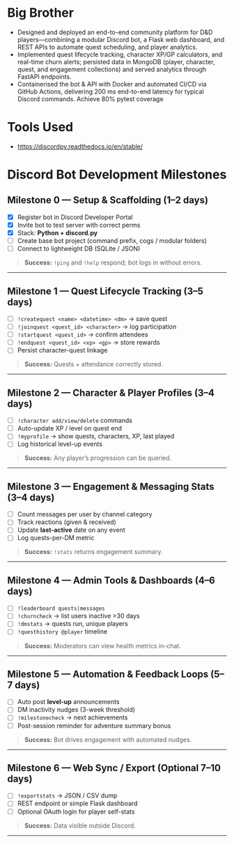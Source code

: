 # Big Brother
- Designed and deployed an end-to-end community platform for D&D players—combining a modular Discord bot, a Flask web dashboard, and REST APIs to automate quest scheduling, and player analytics. 
- Implemented quest lifecycle tracking, character XP/GP calculators, and real-time churn alerts; persisted data in MongoDB (player, character, quest, and engagement collections) and served analytics through FastAPI endpoints.
- Containerised the bot & API with Docker and automated CI/CD via GitHub Actions, delivering 200 ms end-to-end latency for typical Discord commands. Achieve 80% pytest coverage

# Tools Used
- https://discordpy.readthedocs.io/en/stable/

# Discord Bot Development Milestones

## Milestone 0 — Setup & Scaffolding (1–2 days)
- [x] Register bot in Discord Developer Portal  
- [x] Invite bot to test server with correct perms  
- [x] Stack: **Python + discord.py**
- [ ] Create base bot project (command prefix, cogs / modular folders)  
- [ ] Connect to lightweight DB (SQLite / JSON)  
> **Success:** `!ping` and `!help` respond; bot logs in without errors.

---

## Milestone 1 — Quest Lifecycle Tracking (3–5 days)
- [ ] `!createquest <name> <datetime> <dm>` → save quest  
- [ ] `!joinquest <quest_id> <character>` → log participation  
- [ ] `!startquest <quest_id>` → confirm attendees  
- [ ] `!endquest <quest_id> <xp> <gp>` → store rewards  
- [ ] Persist character-quest linkage  
> **Success:** Quests + attendance correctly stored.

---

## Milestone 2 — Character & Player Profiles (3–4 days)
- [ ] `!character add/view/delete` commands  
- [ ] Auto-update XP / level on quest end  
- [ ] `!myprofile` → show quests, characters, XP, last played  
- [ ] Log historical level-up events  
> **Success:** Any player’s progression can be queried.

---

## Milestone 3 — Engagement & Messaging Stats (3–4 days)
- [ ] Count messages per user by channel category  
- [ ] Track reactions (given & received)  
- [ ] Update **last-active** date on any event  
- [ ] Log quests-per-DM metric  
> **Success:** `!stats` returns engagement summary.

---

## Milestone 4 — Admin Tools & Dashboards (4–6 days)
- [ ] `!leaderboard quests|messages`  
- [ ] `!churncheck` → list users inactive >30 days  
- [ ] `!dmstats` → quests run, unique players  
- [ ] `!questhistory @player` timeline  
> **Success:** Moderators can view health metrics in-chat.

---

## Milestone 5 — Automation & Feedback Loops (5–7 days)
- [ ] Auto post **level-up** announcements  
- [ ] DM inactivity nudges (3-week threshold)  
- [ ] `!milestonecheck` → next achievements  
- [ ] Post-session reminder for adventure summary bonus  
> **Success:** Bot drives engagement with automated nudges.

---

## Milestone 6 — Web Sync / Export (Optional 7–10 days)
- [ ] `!exportstats` → JSON / CSV dump  
- [ ] REST endpoint or simple Flask dashboard  
- [ ] Optional OAuth login for player self-stats  
> **Success:** Data visible outside Discord.

---
